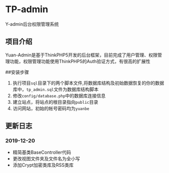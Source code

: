 # TP-admin

Y-admin后台权限管理系统

## 项目介绍
Yuan-Admin是基于ThinkPHP5开发的后台框架，目前完成了用户管理、权限管理功能，权限管理功能使用ThinkPHP5的Auth验证方式，有很高的扩展性

##安装步骤
1. 执行项目`sql`目录下的两个脚本文件,将数据库结构及初始数据恢复的你的数据库中，`tp_admin.sql`文件为数据库结构脚本
2. 修改`config/database.php`中的数据库连接信息
3. 建立站点，将站点的根目录指向`public`目录
4. 访问网站，初始的帐号密码均为`yuanbe`


## 更新日志
### 2019-12-20
- 精简基类BaseController代码
- 更改视图文件夹及文件名为全小写
- 添加Crypt加密类库及RSS类库
